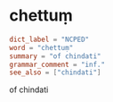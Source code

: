 # chettuṃ

``` toml
dict_label = "NCPED"
word = "chettuṃ"
summary = "of chindati"
grammar_comment = "inf."
see_also = ["chindati"]
```

of chindati

